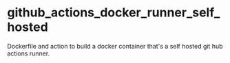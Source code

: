 # github_actions_docker_runner_self_hosted
Dockerfile and action to build a docker container that's a self hosted git hub actions runner. 
